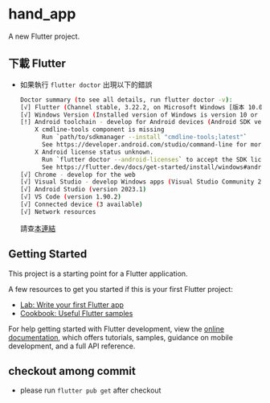 # hand_app

A new Flutter project.

## 下載 Flutter

- 如果執行 `flutter doctor` 出現以下的錯誤

  ```bash
  Doctor summary (to see all details, run flutter doctor -v):
  [√] Flutter (Channel stable, 3.22.2, on Microsoft Windows [版本 10.0.22631.3737], locale zh-TW)
  [√] Windows Version (Installed version of Windows is version 10 or higher)
  [!] Android toolchain - develop for Android devices (Android SDK version 34.0.0)
      X cmdline-tools component is missing
        Run `path/to/sdkmanager --install "cmdline-tools;latest"`
        See https://developer.android.com/studio/command-line for more details.
      X Android license status unknown.
        Run `flutter doctor --android-licenses` to accept the SDK licenses.
        See https://flutter.dev/docs/get-started/install/windows#android-setup for more details.
  [√] Chrome - develop for the web
  [√] Visual Studio - develop Windows apps (Visual Studio Community 2022 17.5.1)
  [√] Android Studio (version 2023.1)
  [√] VS Code (version 1.90.2)
  [√] Connected device (3 available)
  [√] Network resources
  ```

  請查[本連結](https://stackoverflow.com/questions/71286680/flutter-doctor-cmdline-tools-component-is-missing)

## Getting Started

This project is a starting point for a Flutter application.

A few resources to get you started if this is your first Flutter project:

- [Lab: Write your first Flutter app](https://docs.flutter.dev/get-started/codelab)
- [Cookbook: Useful Flutter samples](https://docs.flutter.dev/cookbook)

For help getting started with Flutter development, view the
[online documentation](https://docs.flutter.dev/), which offers tutorials,
samples, guidance on mobile development, and a full API reference.


## checkout among commit

- please run `flutter pub get` after checkout